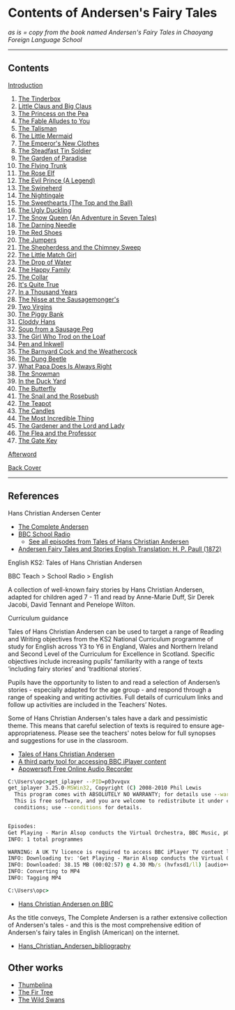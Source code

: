 # Contents of Andersen's Fairy Tales

_as is = copy from the book named Andersen's Fairy Tales in Chaoyang Foreign Language School_

* * *

## Contents

[Introduction](../Introduction)

1.  [The Tinderbox](../01-The-Tinderbox)
2.  [Little Claus and Big Claus](../02-Little-Claus-and-Big-Claus)
3.  [The Princess on the Pea](../03-The-Princess-on-the-Pea)
4.  [The Fable Alludes to You](../04The-Fable-Alludes-to-You)
5.  [The Talisman](./05-The-Talisman.docx)
6.  [The Little Mermaid](../06-The-Little-Mermaid)
7.  [The Emperor's New Clothes](../07-The-Emperor's-New-Clothes)
8.  [The Steadfast Tin Soldier](../08-The-Steadfast-Tin-Soldier)
9.  [The Garden of Paradise](../09-The-Garden-of-Paradise)
10. [The Flying Trunk](../10-The-Flying-Trunk)
11. [The Rose Elf](../11-The-Rose-Elf)
12. [The Evil Prince (A Legend)](../12-The-Evil-Prince)
13. [The Swineherd](../13-The-Swineherd)
14. [The Nightingale](../14-The-Nightingale)
15. [The Sweethearts (The Top and the Ball)](../15-The-Sweethearts)
16. [The Ugly Duckling](../16-The-Ugly-Duckling)
17. [The Snow Queen (An Adventure in Seven Tales)](../17-The-Snow-Queen)
18. [The Darning Needle](../18-The-Darning-Needle)
19. [The Red Shoes](../19-The-Red-Shoes)
20. [The Jumpers](../20-The-Jumpers)
21. [The Shepherdess and the Chimney Sweep](../21-The-Shepherdess-and-the-Chimney-Sweep)
22. [The Little Match Girl](../22-The-Little-Match-Girl)
23. [The Drop of Water](../23-The-Drop-of-Water)
24. [The Happy Family](../24-The-Happy-Family)
25. [The Collar](../25-The-Collar)
26. [It's Quite True](../26-It's-Quite-True)
27. [In a Thousand Years](../27-In-a-Thousand-Years)
28. [The Nisse at the Sausagemonger's](../28-The-Nisse-at-the-Sausagemonger's)
29. [Two Virgins](../29-Two-Virgins)
30. [The Piggy Bank](../30-The-Piggy-Bank)
31. [Cloddy Hans](../31-Cloddy-Hans)
32. [Soup from a Sausage Peg](../32-Soup-from-a-Sausage-Peg)
33. [The Girl Who Trod on the Loaf](../33-The-Girl-Who-Trod-on-the-Loaf)
34. [Pen and Inkwell](../34-Pen-and-Inkwell)
35. [The Barnyard Cock and the Weathercock](../35-The-Barnyard-Cock-and-the-Weathercock)
36. [The Dung Beetle](../36-The-Dung-Beetle)
37. [What Papa Does Is Always Right](../37-What-Papa-Does-Is-Always-Right)
38. [The Snowman](../38-The-Snowman)
39. [In the Duck Yard](../39-In-the-Duck-Yard)
40. [The Butterfly](../40-The-Butterfly)
41. [The Snail and the Rosebush](../41-The-Snail-and-the-Rosebush)
42. [The Teapot](../42-The-Teapot)
43. [The Candles](../43-The-Candles)
44. [The Most Incredible Thing](../44-The-Most-Incredible-Thing)
45. [The Gardener and the Lord and Lady](../45-The-Gardener-and-the-Lord-and-Lady)
46. [The Flea and the Professor](../46-The-Flea-and-the-Professor)
47. [The Gate Key](../47-The-Gate-Key)

[Afterword](../Afterword)

[Back Cover](../Back-Cover)

* * *

## References

Hans Christian Andersen Center

- [The Complete Andersen](https://andersen.sdu.dk/vaerk/hersholt/index_e.html)
- [BBC School Radio](www.bbc.co.uk/schoolradio)
  - [See all episodes from Tales of Hans Christian Andersen](https://www.bbc.co.uk/teach/school-radio/english-ks1--ks2-hans-christian-andersen/z6j2cqt)
- [Andersen Fairy Tales and Stories English Translation: H. P. Paull (1872)](http://hca.gilead.org.il/)

English KS2: Tales of Hans Christian Andersen

BBC Teach > School Radio > English

A collection of well-known fairy stories by Hans Christian Andersen, adapted for children aged 7 - 11 and read by Anne-Marie Duff, Sir Derek Jacobi, David Tennant and Penelope Wilton.

Curriculum guidance

Tales of Hans Christian Andersen can be used to target a range of Reading and Writing objectives from the KS2 National Curriculum programme of study for English across Y3 to Y6 in England, Wales and Northern Ireland and Second Level of the Curriculum for Excellence in Scotland. Specific objectives include increasing pupils’ familiarity with a range of texts ‘including fairy stories’ and ’traditional stories’.

Pupils have the opportunity to listen to and read a selection of Andersen’s stories - especially adapted for the age group - and respond through a range of speaking and writing activities. Full details of curriculum links and follow up activities are included in the Teachers’ Notes.

Some of Hans Christian Andersen's tales have a dark and pessimistic theme. This means that careful selection of texts is required to ensure age-appropriateness. Please see the teachers' notes below for full synopses and suggestions for use in the classroom.

-   [Tales of Hans Christian Andersen](https://www.bbc.co.uk/search?q=Tales+of+Hans+Christian+Andersen)
-   [A third party tool for accessing BBC iPlayer content](https://www.squarepenguin.co.uk)
-   [Apowersoft Free Online Audio Recorder](https://www.apowersoft.com/free-audio-recorder-online)

```cmd
C:\Users\opc>get_iplayer --PID=p03vvqvx
get_iplayer 3.25.0-MSWin32, Copyright (C) 2008-2010 Phil Lewis
  This program comes with ABSOLUTELY NO WARRANTY; for details use --warranty.
  This is free software, and you are welcome to redistribute it under certain
  conditions; use --conditions for details.


Episodes:
Get Playing - Marin Alsop conducts the Virtual Orchestra, BBC Music, p03vvqvx
INFO: 1 total programmes

WARNING: A UK TV licence is required to access BBC iPlayer TV content legally
INFO: Downloading tv: 'Get Playing - Marin Alsop conducts the Virtual Orchestra (p03vvqvx) [original]'
INFO: Downloaded: 38.15 MB (00:02:57) @ 4.30 Mb/s (hvfxsd1/ll) [audio+video]
INFO: Converting to MP4
INFO: Tagging MP4

C:\Users\opc>
```

-   [Hans Christian Andersen on BBC](https://www.bbc.co.uk/search?q=Tales+of+Hans+Christian+Andersen&sa_f=search-product&scope=)

As the title conveys, The Complete Andersen is a rather extensive collection of Andersen's tales - and this is the most comprehensive edition of Andersen's fairy tales in English (American) on the internet.

-   [Hans_Christian_Andersen_bibliography](https://en.wikipedia.org/wiki/Hans_Christian_Andersen_bibliography)

## Other works

-   [Thumbelina](../Thumbelina)
-   [The Fir Tree](../the_fir_tree)
-   [The Wild Swans](../the-wild-swans)
